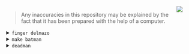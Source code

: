 <img align="right" width="50" src="https://github.githubassets.com/images/mona-loading-dimmed.gif"/>

> Any inaccuracies in this repository may be explained by the fact that it has been prepared with the help of a computer.

<details>
<summary><code>finger delmazo</code></summary>

<div class="highlight highlight-zsh">
<pre>
Login: delmazo        			Name: Federico del Mazo
Directory: /home/delmazo            	Shell: /usr/bin/zsh
On since Monday April 14 1997 on tty7 from :0

<br>

-- -- -- -- -- -- --    +---------------+     +------------------+     +---------------+    -- -- -- -- -- -- --
-- -- -- -- -- -- --    |  [FIUBA-Repos]  | --- |  [¿Ya Me Recibí?]  | --- |  [FIUBA-Gists]  |    -- -- -- -- -- -- --
-- -- -- -- -- -- --    +---------------+     +------------------+     +---------------+    -- -- -- -- -- -- --

-- -- -- -- -- -- --    +---------------+     +------------------+     +---------------+    -- -- -- -- -- -- --
-- -- -- -- -- -- --    |      [CV]       | --- |     [Portfolio]    | --- |     [Gists]     |    -- -- -- -- -- -- --
-- -- -- -- -- -- --    +---------------+     +------------------+     +---------------+    -- -- -- -- -- -- --
</pre>
</div>
</details>

<details>
<summary><code>make batman</code></summary>

<center>
<a href="http://fdelmazo.github.io/">
<img src="https://github.com/fdelmazo/fdelmazo/raw/master/batman.gif" width="700px" />
</a>
</center>
</details>

<!--
https://dot-to-ascii.ggerganov.com/

digraph {
    rankdir = LR;
    
	"[CV]" -- "[Portfolio]" -- "[Gists]"
    
   
    "[FIUBA-Repos]" -- "[¿Ya Me Recibí?]" -- "[FIUBA-Gists]" 
}
-->

<details>
<summary><code>deadman</code></summary>
<br>

https://user-images.githubusercontent.com/25667102/143785814-e5190cf8-54e9-4dd8-bda6-50c5399fa00f.mp4

https://user-images.githubusercontent.com/25667102/143785816-2adb948d-d0bb-4491-b622-6839af9c6d86.mp4

https://user-images.githubusercontent.com/25667102/143785817-be653b3d-3ed6-4fc1-bcb6-8b710e52fcc7.mp4
	
</details>

[FIUBA-Repos]: https://github.com/FdelMazo?tab=repositories&q=topic%3Afiuba
[FIUBA-Gists]: https://gist.github.com/search?q=user%3Afdelmazo+%23fiuba
[Portfolio]: https://fede.dm/
[CV]: https://cv.fede.dm/
[¿Ya Me Recibí?]: https://status.fede.dm/
[Gists]: https://gist.github.com/FdelMazo
